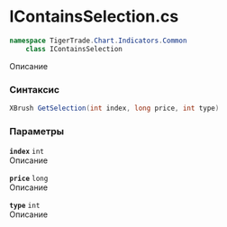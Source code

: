 
# IContainsSelection.cs
```csharp
namespace TigerTrade.Chart.Indicators.Common  
    class IContainsSelection
```

Описание

### Синтаксис
```csharp
XBrush GetSelection(int index, long price, int type)
```

### Параметры
**`index`** `int`  
 Описание  
  
**`price`** `long`  
 Описание  
  
**`type`** `int`  
 Описание  
  

                    
                    